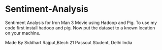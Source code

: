 # Sentiment-Analysis
Sentiment Analysis for Iron Man 3 Movie using Hadoop and Pig.
To use my code first install hadoop and pig.
Now put the dataset to a known location on your machine.

Made By Siddhart Rajput,Btech 21 Passout Student, Delhi India
